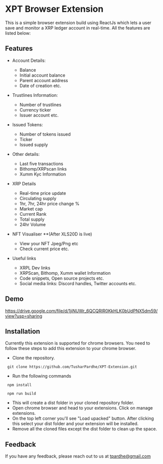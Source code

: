 
# XPT Browser Extension

This is a simple browser extension build using ReactJs which lets a user save and monitor a XRP ledger account in real-time. All the features are listed below:



## Features

- Account Details: 
  - Balance
  - Initial account balance 
  - Parent account address 
  - Date of creation etc.
  
- Trustlines Information:
    - Number of trustlines 
    - Currency ticker 
    - Issuer account etc.

- Issued Tokens: 
    - Number of tokens issued 
    - Ticker 
    - Issued supply

- Other details:
    - Last five transactions
    - Bithomp/XRPscan links
    - Xumm Kyc Information 

- XRP Details
    - Real-time price update
    - Circulating supply
    - 1hr, 7hr, 24hr price change %
    - Market cap
    - Current Rank
    - Total supply
    - 24hr Volume

- NFT Visualiser **(After XLS20D is live)
    - View your NFT Jpeg/Png etc
    - Check current price etc.

- Useful links
    - XRPL Dev links
    - XRPScan, Bithomp, Xumm wallet Information
    - Code snippets, Open source projects etc.
    - Social media links: Discord handles, Twitter accounts etc.


## Demo

https://drive.google.com/file/d/1jiNUWr_6QCQRIR0KkHLK0bUdPNX5dm59/view?usp=sharing


## Installation

Currently this extension is supported for chrome browsers. You need to follow these steps to add this extension to your chrome browser.


- Clone the repository.
```
 git clone https://github.com/TusharPardhe/XPT-Extension.git
```
- Run the following commands
```
 npm install
```
```
 npm run build
```
- This will create a dist folder in your cloned repository folder.
- Open chrome browser and head to your extensions. Click on manage extensions. 
- On the top left corner you'll see "Load upacked" button. After clicking this select your dist folder and your extension will be installed.
- Remove all the cloned files except the dist folder to clean up the space.
## Feedback

If you have any feedback, please reach out to us at tpardhe@gmail.com


